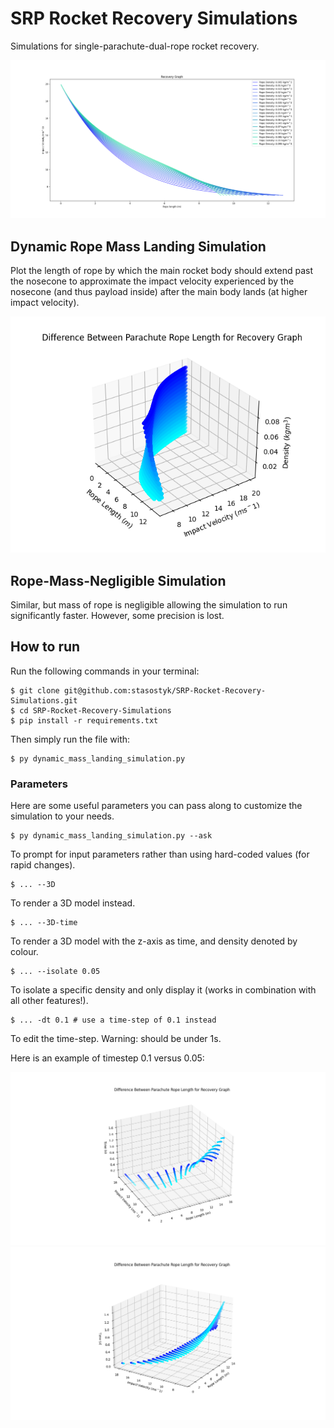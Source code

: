 # SRP Rocket Recovery Simulations
Simulations for single-parachute-dual-rope rocket recovery.

![Figure 1](Figure_2.png)

## Dynamic Rope Mass Landing Simulation
Plot the length of rope by which the main rocket body should extend past the nosecone to approximate the impact velocity experienced by the nosecone (and thus payload inside) after the main body lands (at higher impact velocity).

![Figure 1](Figure_3.png)

## Rope-Mass-Negligible Simulation
Similar, but mass of rope is negligible allowing the simulation to run significantly faster. However, some precision is lost.

## How to run
Run the following commands in your terminal:
```shell
$ git clone git@github.com:stasostyk/SRP-Rocket-Recovery-Simulations.git
$ cd SRP-Rocket-Recovery-Simulations
$ pip install -r requirements.txt
```
Then simply run the file with:
```shell
$ py dynamic_mass_landing_simulation.py
```

### Parameters
Here are some useful parameters you can pass along to customize the simulation to your needs.

```shell
$ py dynamic_mass_landing_simulation.py --ask
```

To prompt for input parameters rather than using hard-coded values (for rapid changes).

```shell
$ ... --3D
```
To render a 3D model instead.

```shell
$ ... --3D-time
```
To render a 3D model with the z-axis as time, and density denoted by colour.

```shell
$ ... --isolate 0.05
```
To isolate a specific density and only display it (works in combination with all other features!).

```shell
$ ... -dt 0.1 # use a time-step of 0.1 instead
```
To edit the time-step. Warning: should be under 1s.

Here is an example of timestep 0.1 versus 0.05:

![Figure 1](Figure_4.png)
![Figure 1](Figure_5.png)
